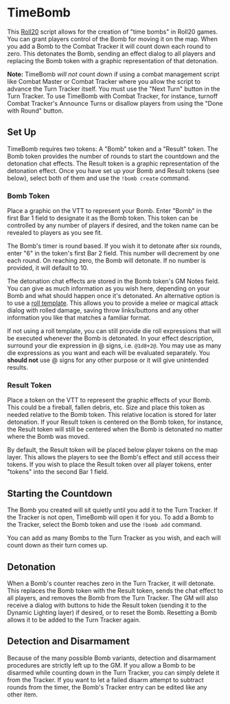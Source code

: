 # TimeBomb

This [Roll20](http://roll20.net/) script allows for the creation of "time bombs" in Roll20 games. You can grant players control of the Bomb for moving it on the map. When you add a Bomb to the Combat Tracker it will count down each round to zero. This detonates the Bomb, sending an effect dialog to all players and replacing the Bomb token with a graphic representation of that detonation.

**Note:** TimeBomb _will not_ count down if using a combat management script like Combat Master or Combat Tracker where you allow the script to advance the Turn Tracker itself. You must use the "Next Turn" button in the Turn Tracker. To use TimeBomb with Combat Tracker, for instance, turnoff Combat Tracker's Announce Turns or disallow players from using the "Done with Round" button.

## Set Up

TimeBomb requires two tokens: A "Bomb" token and a "Result" token. The Bomb token provides the number of rounds to start the countdown and the detonation chat effects. The Result token is a graphic representation of the detonation effect. Once you have set up your Bomb and Result tokens (see below), select both of them and use the `!bomb create` command.

### Bomb Token
Place a graphic on the VTT to represent your Bomb. Enter "Bomb" in the first Bar 1 field to designate it as the Bomb token. This token can be controlled by any number of players if desired, and the token name can be revealed to players as you see fit.

The Bomb's timer is round based. If you wish it to detonate after six rounds, enter "6" in the token's first Bar 2 field. This number will decrement by one each round. On reaching zero, the Bomb will detonate. If no number is provided, it will default to 10.

The detonation chat effects are stored in the Bomb token's GM Notes field. You can give as much information as you wish here, depending on your Bomb and what should happen once it's detonated. An alternative option is to use a [roll template](https://roll20.zendesk.com/hc/en-us/articles/360037257334-How-to-Make-Roll-Templates). This allows you to provide a melee or magical attack dialog with rolled damage, saving throw links/buttons and any other information you like that matches a familiar format.

If not using a roll template, you can still provide die roll expressions that will be executed whenever the Bomb is detonated. In your effect description, surround your die expression in @ signs, i.e. `@1d8+2@`. You may use as many die expressions as you want and each will be evaluated separately. You **should not** use @ signs for any other purpose or it will give unintended results.

### Result Token
Place a token on the VTT to represent the graphic effects of your Bomb. This could be a fireball, fallen debris, etc. Size and place this token as needed relative to the Bomb token. This relative location is stored for later detonation. If your Result token is centered on the Bomb token, for instance, the Result token will still be centered when the Bomb is detonated no matter where the Bomb was moved.

By default, the Result token will be placed below player tokens on the map layer. This allows the players to see the Bomb's effect and still access their tokens. If you wish to place the Result token over all player tokens, enter "tokens" into the second Bar 1 field.

## Starting the Countdown

The Bomb you created will sit quietly until you add it to the Turn Tracker. If the Tracker is not open, TimeBomb will open it for you. To add a Bomb to the Tracker, select the Bomb token and use the `!bomb add` command.

You can add as many Bombs to the Turn Tracker as you wish, and each will count down as their turn comes up.

## Detonation

When a Bomb's counter reaches zero in the Turn Tracker, it will detonate. This replaces the Bomb token with the Result token, sends the chat effect to all players, and removes the Bomb from the Turn Tracker. The GM will also receive a dialog with buttons to hide the Result token (sending it to the Dynamic Lighting layer) if desired, or to reset the Bomb. Resetting a Bomb allows it to be added to the Turn Tracker again.

## Detection and Disarmament

Because of the many possible Bomb variants, detection and disarmament procedures are strictly left up to the GM. If you allow a Bomb to be disarmed while counting down in the Turn Tracker, you can simply delete it from the Tracker. If you want to let a failed disarm attempt to subtract rounds from the timer, the Bomb's Tracker entry can be edited like any other item.
